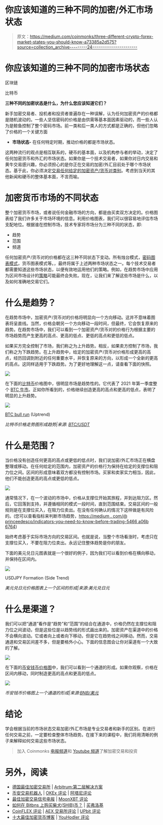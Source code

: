 # 你应该知道的三种不同的加密/外汇市场状态

> 原文：<https://medium.com/coinmonks/three-different-crypto-forex-market-states-you-should-know-a73385a2d575?source=collection_archive---------24----------------------->

# 你应该知道的三种不同的加密市场状态

区块链

比特币

**三种不同的加密状态是什么，为什么您应该知道它们？**

新手加密交易者、投机者和投资者普遍存在一种误解，认为任何加密资产的价格都是随机波动的。一些人坚信密码的价格是由供需等基本面因素驱动的，而一些人认为是鲸鱼控制了整个密码市场。前一类和后一类人的方式都是正确的，但他们忽略了价格的一个关键方面

*   **市场状态-** 在任何特定时期，推动价格的都是市场状态。

这两种流行的观点是相互联系的，硬币的基本面，以及机构参与者的举动，决定了任何加密货币和外汇的市场状态。如果你是一个技术交易者，如果你对日内交易和黄牛交易感兴趣，你必须担心的是你正在交易的加密/外汇目前处于哪个市场状态。基于此，你必须决定[交易任何给定的加密资产/货币对类别](https://support.kucoin.plus/hc/articles/360015207073-How-to-Make-a-Trade-on-KuCoin)。考虑到当天的其他新闻和硬币的整体基本面，不言而喻。

# 加密货币市场的不同状态

整个加密货币市场，或者说任何金融市场的方向，都是由买卖双方决定的。价格图表给了我们许多关于市场环境的信息。利用价格图表，我们可以很容易地评估市场支配地位。根据谁在控制市场，技术专家将市场分为三种不同的状态，即:

*   趋势
*   范围
*   频道

任何加密资产/货币对的价格都在这三种不同状态下变动。所有烛台模式，[密码图表模式](https://blog.aluna.social/how-to-trade-cryptocurrency/2020/05/31/bitcoin-technical-analysis-top-8-chart-patterns-for-crypto-trading/)，货币图表模式等。，最终将属于上述两种市场状态之一。每个技术交易者都需要知道这些市场状态，以便有效地运用他们的策略。例如，在趋势市场中应用为区间市场设计的[策略](https://www.kucoin.com/blog/top-trading-strategies-for-stagnating-and-ranging-markets)可能最终会失败。现在，让我们来了解这些市场是什么，以及如何准确地交易它们。

# 什么是趋势？

在趋势市场中，加密资产/货币对的价格将明显向一个方向移动。这并不意味着图表将呈直线。当然，价格会朝另一个方向移动一段时间，但最终，它会恢复原来的趋势。在趋势市场中，我们可以看到一个加密资产/货币对的价格行为根据主要的市场趋势而产生更高的高点、更高的低点、更低的高点和更低的低点。

如果买方完全控制了市场，我们称之为上升趋势。相反，如果卖方控制了市场，我们称之为下跌趋势。在上升趋势中，给定的加密资产/货币对价格形成更高的高点，经历回调到附近的任何重要水平，并恢复原来的方向，以形成一个全新的更高的高点。这同样适用于下跌趋势。为了更好地理解这一点，请查看下面的快照。

![](img/14baba0040a09e10e5bbb2001e7db265.png)

在下面的[比特币](https://www.kucoin.com/blog/what-is-bitcoin-and-how-does-it-work)价格图中，很明显市场是趋势性的。它代表了 2021 年第一季度整个 [BTC 牛市](https://www.kucoin.com/blog/bitcoin-continues-to-build-up-a-big-base-of-capital-and-retail-re-accumulation-continues)。正如你所看到的，价格继续创造更高的高点和更高的低点，表明了明显的上升趋势。

![](img/1302433d9d5ebd5724f3ea460d790916.png)

[BTC bull run](https://www.kucoin.com/blog/bitcoin-continues-to-build-up-a-big-base-of-capital-and-retail-re-accumulation-continues) (Uptrend)

*比特币价格走势图形成趋势|来源:* [*BTC/USDT*](https://trade.kucoin.com/BTC-USDT)

# 什么是范围？

当价格没有创造任何更高的高点或更低的低点时，我们说加密/外汇市场正在横盘整理或移动。在任何给定的范围内，加密资产的价格行为保持在给定的支撑位和阻力位之间。区间的形成意味着双方都没有控制市场。买家和卖家实力相当，因此，他们不能创造更高的高点或更低的低点。

![](img/836019c5d38e491b211ddbbea5719c7e.png)

通常情况下，在一个波动的市场中，价格从支撑位开始其旅程，并到达阻力区。然后，它回落到支持，并遵循相同的模式一段时间，直到范围结束。交易区间的一般规则是在支撑位买入，在阻力位卖出。在没有任何确认的情况下这样做是有风险的。(您可以查看指标来判断市场趋势，[https://medium . com/@ princeedesco/indicators-you-need-to-know-before-trading-5466 a06b 6764](/@princeedesco/indicators-you-need-to-know-before-trading-5466a06b6764))

始终考虑基于实际市场方向的交易区间。也就是说，当整个市场看涨时，考虑只在支撑位买入，不要在阻力位卖出。永远记住整体趋势是你的朋友。

下面的美元兑日元图表就是一个很好的例子，因为我们可以看到价格在横向移动，并保持在区间内。

![](img/8d53be863cb3726dfbe1171d470d369b.png)

USDJPY Formation (Side Trend)

*美元兑日元价格图表上一个区间的形成|来源:美元兑日元*

# 什么是渠道？

我们可以把“通道”看作是“趋势”和“范围”的结合在通道中，价格仍然在支撑位和阻力位之间波动，但是这些位是以趋势线的形式画出来的。加密资产在渠道中的价格不会横向波动。它或者向上或者向下移动，但是它在趋势线之间移动。然而，交易通道和交易区间差不多，但是要格外小心。下面的信息图会让你对渠道有一个大致的了解。

![](img/1589be9316fbd8e31d04dabfb601007a.png)

在下面的[币安钱币价格图](https://www.kucoin.com/blog/wgat-is-binance-coin-and-how-does-it-work)中，我们可以看到一个通道的形成。如果你观察，价格在区间内移动，同时制造更高的高点和更高的低点。

![](img/fe70ba7aa9ce9ebd4a1debffd0c23e3e.png)

*币安钱币价格图上一个通道的形成|来源:*[*BNB/美元*](https://trade.kucoin.com/BNB-USDT)

# 结论

学会根据当前的市场状态交易加密/外汇市场是专业交易者和新手的区别。在进行任何交易之前，一定要检查整体市场趋势。在接下来的课程中，我们将用清晰的例子来解释如何交易这些市场状态。

> 加入 Coinmonks [电报频道](https://t.me/coincodecap)和 [Youtube 频道](https://www.youtube.com/c/coinmonks/videos)了解加密交易和投资

# 另外，阅读

*   [德国最佳加密交易所](https://coincodecap.com/crypto-exchanges-in-germany) | [Arbitrum:第二层解决方案](https://coincodecap.com/arbitrum)
*   [币安交易机器人](/coinmonks/binance-trading-bots-d0d57bb62c4c) | [OKEx 评论](/coinmonks/okex-review-6b369304110f) | [阿塔尼评论](https://coincodecap.com/atani-review)
*   [最佳加密交易信号电报](/coinmonks/best-crypto-signals-telegram-5785cdbc4b2b) | [MoonXBT 评论](/coinmonks/moonxbt-review-6e4ab26d037)
*   [如何在 Bitbns 上购买柴犬(SHIB)币？](https://coincodecap.com/buy-shiba-bitbns) | [买弗洛基](https://coincodecap.com/buy-floki-inu-token)
*   [CoinFLEX 评论](https://coincodecap.com/coinflex-review) | [AEX 交易所评论](https://coincodecap.com/aex-exchange-review) | [UPbit 评论](https://coincodecap.com/upbit-review)
*   [十大最佳加密货币博客](https://coincodecap.com/best-cryptocurrency-blogs) | [YouHodler 评论](https://coincodecap.com/youhodler-review)